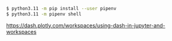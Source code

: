```sh
$ python3.11 -m pip install --user pipenv
$ python3.11 -m pipenv shell
```

https://dash.plotly.com/workspaces/using-dash-in-jupyter-and-workspaces
